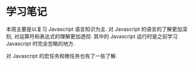 # 学习笔记

本周主要是以复习 Javascript 语言知识为主.
对 Javascript 的语言的了解更加深刻, 对运算符和表达式的理解更加透彻.
其中的 Javascript 运行时是之前学习 Javascript 时完全忽略的地方.

对 Javascript 的宏任务和微任务也有了一些了解.
